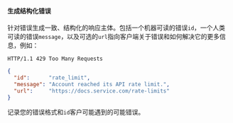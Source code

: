 #### 生成结构化错误

针对错误生成一致、结构化的响应主体。包括一个机器可读的错误`id`，一个人类可读的错误`message`，以及可选的`url`指向客户端关于错误和如何解决它的更多信息，例如：

```
HTTP/1.1 429 Too Many Requests
```

```json
{
  "id":      "rate_limit",
  "message": "Account reached its API rate limit.",
  "url":     "https://docs.service.com/rate-limits"
}
```

记录您的错误格式和`id`客户可能遇到的可能错误。